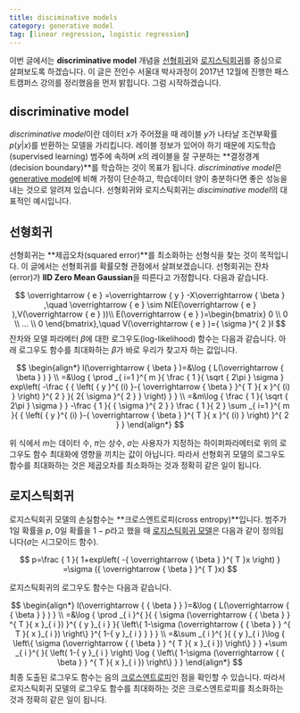 ```yaml
---
title: disciminative models
category: generative model
tag: [linear regression, logistic regression]
---
```


이번 글에서는 **discriminative model** 개념을 [선형회귀](https://ratsgo.github.io/machine%20learning/2017/07/03/regression/)와 [로지스틱회귀](https://ratsgo.github.io/machine%20learning/2017/04/02/logistic/)를 중심으로 살펴보도록 하겠습니다. 이 글은 전인수 서울대 박사과정이 2017년 12월에 진행한 패스트캠퍼스 강의를 정리했음을 먼저 밝힙니다. 그럼 시작하겠습니다.





## discriminative model

*discriminative model*이란 데이터 $x$가 주어졌을 때 레이블 $y$가 나타날 조건부확률 $p(y$\|$x)$를 반환하는 모델을 가리킵니다. 레이블 정보가 있어야 하기 때문에 지도학습(supervised learning) 범주에 속하며 $x$의 레이블을 잘 구분하는 **결정경계(decision boundary)**를 학습하는 것이 목표가 됩니다. *discriminative model*은 [generative model]()에 비해 가정이 단순하고, 학습데이터 양이 충분하다면 좋은 성능을 내는 것으로 알려져 있습니다. 선형회귀와 로지스틱회귀는 *disciminative model*의 대표적인 예시입니다.





## 선형회귀

선형회귀는 **제곱오차(squared error)**를 최소화하는 선형식을 찾는 것이 목적입니다. 이 글에서는 선형회귀를 확률모형 관점에서 살펴보겠습니다. 선형회귀는 잔차(error)가 **IID Zero Mean Gaussian**을 따른다고 가정합니다. 다음과 같습니다.


$$
\overrightarrow { e } =\overrightarrow { y } -X\overrightarrow { \beta  } ,\quad \overrightarrow { e } \sim N(E(\overrightarrow { e } ),V(\overrightarrow { e } ))\\ E(\overrightarrow { e } )=\begin{bmatrix} 0 \\ 0 \\ ... \\ 0 \end{bmatrix},\quad V(\overrightarrow { e } )={ \sigma  }^{ 2 }I
$$
잔차와 모델 파라메터 $β$에 대한 로그우도(log-likelihood) 함수는 다음과 같습니다. 아래 로그우도 함수를 최대화하는 $β$가 바로 우리가 찾고자 하는 값입니다.


$$
\begin{align*}
l(\overrightarrow { \beta  } )=&\log { L(\overrightarrow { \beta  } ) } \\ =&\log { \prod _{ i=1 }^{ m }{ \frac { 1 }{ \sqrt { 2\pi  } \sigma  } exp\left( -\frac { { \left( { y }^{ (i) }-{ \overrightarrow { \beta  }  }^{ T }{ x }^{ (i) } \right)  }^{ 2 } }{ 2{ \sigma  }^{ 2 } }  \right)  }  } \\ =&m\log { \frac { 1 }{ \sqrt { 2\pi  } \sigma  }  } -\frac { 1 }{ { \sigma  }^{ 2 } } \frac { 1 }{ 2 } \sum _{ i=1 }^{ m }{ { \left( { y }^{ (i) }-{ \overrightarrow { \beta  }  }^{ T }{ x }^{ (i) } \right)  }^{ 2 } } 
\end{align*}
$$


위 식에서 $m$는 데이터 수, $π$는 상수, $σ$는 사용자가 지정하는 하이퍼파라메터로 위의 로그우도 함수 최대화에 영향을 끼치는 값이 아닙니다. 따라서 선형회귀 모델의 로그우도 함수를 최대화하는 것은 제곱오차를 최소화하는 것과 정확히 같은 일이 됩니다.





## 로지스틱회귀

로지스틱회귀 모델의 손실함수는 **크로스엔트로피(cross entropy)**입니다. 범주가 1일 확률을 $p$, 0일 확률을 $1-p$라고 했을 때 [로지스틱회귀 모델](https://ratsgo.github.io/machine%20learning/2017/04/02/logistic/)은 다음과 같이 정의됩니다($σ$는 시그모이드 함수).


$$
p=\frac { 1 }{ 1+exp\left( -{ \overrightarrow { \beta  }  }^{ T }x \right)  } =\sigma ({ \overrightarrow { \beta  }  }^{ T }x)
$$


로지스틱회귀의 로그우도 함수는 다음과 같습니다.


$$
\begin{align*}
l(\overrightarrow { { \beta  } } )=&\log { L(\overrightarrow { { \beta  } } ) } \\ =&\log { \prod _{ i }^{  }{ { \sigma (\overrightarrow { { \beta  } } ^{ T }{ x }_{ i }) }^{ { y }_{ i } }{ \left\{ 1-\sigma (\overrightarrow { { \beta  } } ^{ T }{ x }_{ i }) \right\}  }^{ 1-{ y }_{ i } } }  } \\ =&\sum _{ i }^{  }{ { y }_{ i }\log { \left\{ \sigma (\overrightarrow { { \beta  } } ^{ T }{ x }_{ i }) \right\}  }  } +\sum _{ i }^{  }{ \left( 1-{ y }_{ i } \right) \log { \left\{ 1-\sigma (\overrightarrow { { \beta  } } ^{ T }{ x }_{ i }) \right\}  }  } 
\end{align*}
$$
최종 도출된 로그우도 함수는 음의 [크로스엔트로피](https://ratsgo.github.io/deep%20learning/2017/09/24/loss/)인 점을 확인할 수 있습니다. 따라서 로지스틱회귀 모델의 로그우도 함수를 최대화하는 것은 크로스엔트로피를 최소화하는 것과 정확히 같은 일이 됩니다.